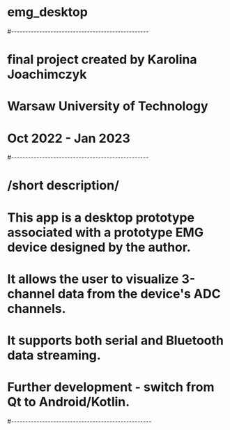 # emg_desktop
#-------------------------------------------------
# final project created by Karolina Joachimczyk
# Warsaw University of Technology
# Oct 2022 - Jan 2023
#-------------------------------------------------
# /short description/
# This app is a desktop prototype associated with a prototype EMG device designed by the author.
# It allows the user to visualize 3-channel data from the device's ADC channels.
# It supports both serial and Bluetooth data streaming.
# Further development - switch from Qt to Android/Kotlin.
#--------------------------------------------------
